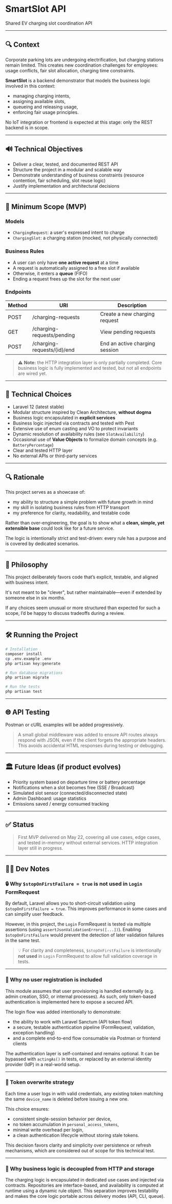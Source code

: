 # SmartSlot API

Shared EV charging slot coordination API

---

## 🔍 Context

Corporate parking lots are undergoing electrification, but charging stations remain limited. This creates new
coordination challenges for employees: usage conflicts, fair slot allocation, charging time constraints.

**SmartSlot** is a backend demonstrator that models the business logic involved in this context:

* managing charging intents,
* assigning available slots,
* queueing and releasing usage,
* enforcing fair usage principles.

No IoT integration or frontend is expected at this stage: only the REST backend is in scope.

---

## 🔊 Technical Objectives

* Deliver a clear, tested, and documented REST API
* Structure the project in a modular and scalable way
* Demonstrate understanding of business constraints (resource contention, fair scheduling, slot reuse logic)
* Justify implementation and architectural decisions

---

## 🧳 Minimum Scope (MVP)

### Models

* `ChargingRequest`: a user's expressed intent to charge
* `ChargingSlot`: a charging station (mocked, not physically connected)

### Business Rules

* A user can only have **one active request** at a time
* A request is automatically assigned to a free slot if available
* Otherwise, it enters a **queue** (FIFO)
* Ending a request frees up the slot for the next user

### Endpoints

| Method | URI                         | Description                    |
|--------|-----------------------------|--------------------------------|
| POST   | /charging-requests          | Create a new charging request  |
| GET    | /charging-requests/pending  | View pending requests          |
| POST   | /charging-requests/{id}/end | End an active charging session |

> ⚠️ **Note:** the HTTP integration layer is only partially completed. Core business logic is fully implemented and
> tested, but not all endpoints are wired yet.

---

## 🔧 Technical Choices

* Laravel 12 (latest stable)
* Modular structure inspired by Clean Architecture, **without dogma**
* Business logic encapsulated in **explicit services**
* Business logic injected via contracts and tested with Pest
* Extensive use of enum casting and VO to protect invariants
* Dynamic resolution of availability rules (see `SlotAvailability`)
* Occasional use of **Value Objects** to formalize domain concepts (e.g. `BatteryPercentage`)
* Clear and tested HTTP layer
* No external APIs or third-party services

---

## 🔍 Rationale

This project serves as a showcase of:

* my ability to structure a simple problem with future growth in mind
* my skill in isolating business rules from HTTP transport
* my preference for clarity, readability, and testable code

Rather than over-engineering, the goal is to show what a **clean, simple, yet extensible base** could look like for a
future service.

The logic is intentionally strict and test-driven: every rule has a purpose and is covered by dedicated scenarios.

---

## 🧭 Philosophy

This project deliberately favors code that’s explicit, testable, and aligned with business intent.

It's not meant to be "clever", but rather maintainable—even if extended by someone else in six months.

If any choices seem unusual or more structured than expected for such a scope, I’d be happy to discuss tradeoffs during
a review.

---

## 🛠️ Running the Project

```bash
# Installation
composer install
cp .env.example .env
php artisan key:generate

# Run database migrations
php artisan migrate

# Run the tests
php artisan test
```

---

## 🌐 API Testing

Postman or cURL examples will be added progressively.

> A small global middleware was added to ensure API routes always respond with JSON, even if the client forgets the
> appropriate headers. This avoids accidental HTML responses during testing or debugging.

---

## 🏛️ Future Ideas (if product evolves)

* Priority system based on departure time or battery percentage
* Notifications when a slot becomes free (SSE / Broadcast)
* Simulated slot sensor (connected/disconnected state)
* Admin Dashboard: usage statistics
* Emissions saved / energy consumed tracking

---

## ✅ Status

> First MVP delivered on May 22, covering all use cases, edge cases, and tested in-memory without external services.
> HTTP integration layer still in progress.

---

## 🧑‍💻 Dev Notes

### 🔒 Why `$stopOnFirstFailure = true` is not used in `Login` FormRequest

By default, Laravel allows you to short-circuit validation using `$stopOnFirstFailure = true`.
This improves performance in some cases and can simplify user feedback.

However, in this project, the `Login` FormRequest is tested via multiple assertions (using
`assertJsonValidationErrors([...])`).
Enabling `$stopOnFirstFailure` would prevent the detection of later validation failures in the same test.

> 💡 For clarity and completeness, `$stopOnFirstFailure` is intentionally **not used** in `Login` FormRequest to allow
> full validation coverage in tests.

---

### 🔐 Why no user registration is included

This module assumes that user provisioning is handled externally (e.g. admin creation, SSO, or internal processes).
As such, only token-based authentication is implemented here to expose a secured API.

The login flow was added intentionally to demonstrate:

* the ability to work with Laravel Sanctum (API token flow)
* a secure, testable authentication pipeline (FormRequest, validation, exception handling)
* and a complete end-to-end flow consumable via Postman or frontend clients

The authentication layer is self-contained and remains optional.
It can be bypassed with `actingAs()` in tests, or replaced by an external identity provider (IdP) in a real-world setup.

---

### 🔄 Token overwrite strategy

Each time a user logs in with valid credentials, any existing token matching the same `device_name` is deleted before
issuing a new one.

This choice ensures:

* consistent single-session behavior per device,
* no token accumulation in `personal_access_tokens`,
* minimal write overhead per login,
* a clean authentication lifecycle without storing stale tokens.

This decision favors clarity and simplicity over persistence or refresh mechanisms, which are considered out of scope
for this technical test.

---

### 🧠 Why business logic is decoupled from HTTP and storage

The charging logic is encapsulated in dedicated use cases and injected via contracts.
Repositories are interface-based, and availability is computed at runtime using a dynamic rule object.
This separation improves testability and makes the core logic portable across delivery modes (API, CLI, queue).
